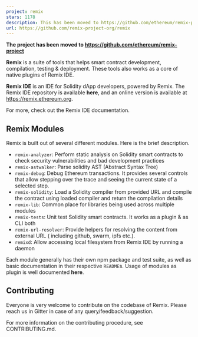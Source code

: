 ```yaml
---
project: remix
stars: 1178
description: This has been moved to https://github.com/ethereum/remix-project
url: https://github.com/remix-project-org/remix
---
```


**The project has been moved to https://github.com/ethereum/remix-project**

**Remix** is a suite of tools that helps smart contract development, compilation, testing & deployment. These tools also works as a core of native plugins of Remix IDE.

**Remix IDE** is an IDE for Solidity dApp developers, powered by Remix. The Remix IDE repository is available **here**, and an online version is available at https://remix.ethereum.org.

For more, check out the Remix IDE documentation.

Remix Modules
-------------

Remix is built out of several different modules. Here is the brief description.

-   `remix-analyzer`: Perform static analysis on Solidity smart contracts to check security vulnerabilities and bad development practices
-   `remix-astwalker`: Parse solidity AST (Abstract Syntax Tree)
-   `remix-debug`: Debug Ethereum transactions. It provides several controls that allow stepping over the trace and seeing the current state of a selected step.
-   `remix-solidity`: Load a Solidity compiler from provided URL and compile the contract using loaded compiler and return the compilation details
-   `remix-lib`: Common place for libraries being used across multiple modules
-   `remix-tests`: Unit test Solidity smart contracts. It works as a plugin & as CLI both
-   `remix-url-resolver`: Provide helpers for resolving the content from external URL ( including github, swarm, ipfs etc.).
-   `remixd`: Allow accessing local filesystem from Remix IDE by running a daemon

Each module generally has their own npm package and test suite, as well as basic documentation in their respective `README`s. Usage of modules as plugin is well documented **here**.

Contributing
------------

Everyone is very welcome to contribute on the codebase of Remix. Please reach us in Gitter in case of any query/feedback/suggestion.

For more information on the contributing procedure, see CONTRIBUTING.md.

